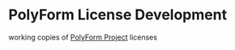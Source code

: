 # PolyForm License Development

working copies of [PolyForm Project](https://polyformproject.org) licenses
